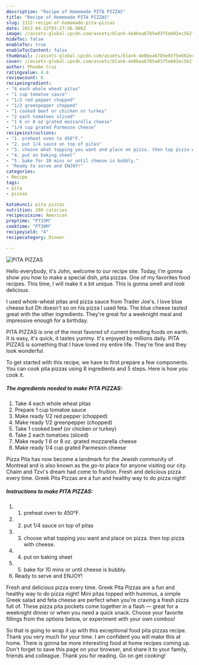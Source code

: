```yaml
---
description: "Recipe of Homemade PITA PIZZAS"
title: "Recipe of Homemade PITA PIZZAS"
slug: 2112-recipe-of-homemade-pita-pizzas
date: 2022-04-22T03:27:56.906Z
image: //assets-global.cpcdn.com/assets/blank-4e0bea6785e03f5e602ec562f230caae08da540cada707380b4fe1bbebba43da.png
hideToc: false
enableToc: true
enableTocContent: false
thumbnail: //assets-global.cpcdn.com/assets/blank-4e0bea6785e03f5e602ec562f230caae08da540cada707380b4fe1bbebba43da.png
cover: //assets-global.cpcdn.com/assets/blank-4e0bea6785e03f5e602ec562f230caae08da540cada707380b4fe1bbebba43da.png
author: Phoebe Cruz
ratingvalue: 4.4
reviewcount: 6
recipeingredient:
- "4 each whole wheat pitas"
- "1 cup tomatoe sauce"
- "1/2 red pepper chopped"
- "1/2 greenpepper chopped"
- "1 cooked beef or chicken or turkey"
- "2 each tomatoes sliced"
- "1 6 or 8 oz grated mozzarella cheese"
- "1/4 cup grated Parmeson cheese"
recipeinstructions:
- "1. preheat oven to 450°F."
- "2. put 1/4 sauce on top of pitas"
- "3. choose what topping you want and place on pizza. then top pizza with cheese."
- "4. put on baking sheet"
- "5. bake for 10 mins or until cheese is bubbly."
- "Ready to serve and ENJOY!"
categories:
- Recipe
tags:
- pita
- pizzas

katakunci: pita pizzas 
nutrition: 269 calories
recipecuisine: American
preptime: "PT33M"
cooktime: "PT30M"
recipeyield: "4"
recipecategory: Dinner

---
```



![PITA PIZZAS](//assets-global.cpcdn.com/assets/blank-4e0bea6785e03f5e602ec562f230caae08da540cada707380b4fe1bbebba43da.png)

Hello everybody, it's John, welcome to our recipe site. Today, I'm gonna show you how to make a special dish, pita pizzas. One of my favorites food recipes. This time, I will make it a bit unique. This is gonna smell and look delicious.

I used whole-wheat pitas and pizza sauce from Trader Joe&#39;s. I love blue cheese but Dh doesn&#39;t so on his pizza I used feta. The blue cheese tasted great with the other ingredients. They&#39;re great for a weeknight meal and impressive enough for a birthday.

PITA PIZZAS is one of the most favored of current trending foods on earth. It is easy, it's quick, it tastes yummy. It's enjoyed by millions daily. PITA PIZZAS is something that I have loved my entire life. They're fine and they look wonderful.


To get started with this recipe, we have to first prepare a few components. You can cook pita pizzas using 8 ingredients and 5 steps. Here is how you cook it.

<!--inarticleads1-->

##### The ingredients needed to make PITA PIZZAS:

1. Take 4 each whole wheat pitas
1. Prepare 1 cup tomatoe sauce
1. Make ready 1/2 red pepper (chopped)
1. Make ready 1/2 greenpepper (chopped)
1. Take 1 cooked beef (or chicken or turkey)
1. Take 2 each tomatoes (sliced)
1. Make ready 1 6 or 8 oz. grated mozzarella cheese
1. Make ready 1/4 cup grated Parmeson cheese


Pizza Pita has now become a landmark for the Jewish community of Montreal and is also known as the *go-to* place for anyone visiting our city. Chaim and Tzvi&#39;s dream had come to fruition. Fresh and delicious pizza every time. Greek Pita Pizzas are a fun and healthy way to do pizza night! 

<!--inarticleads2-->

##### Instructions to make PITA PIZZAS:

1. 1. preheat oven to 450°F.
1. 2. put 1/4 sauce on top of pitas
1. 3. choose what topping you want and place on pizza. then top pizza with cheese.
1. 4. put on baking sheet
1. 5. bake for 10 mins or until cheese is bubbly.
1. Ready to serve and ENJOY!

Fresh and delicious pizza every time. Greek Pita Pizzas are a fun and healthy way to do pizza night! Mini pitas topped with hummus, a simple Greek salad and feta cheese are perfect when you&#39;re craving a fresh pizza full of. These pizza pita pockets come together in a flash — great for a weeknight dinner or when you need a quick snack. Choose your favorite fillings from the options below, or experiment with your own combos! 

So that is going to wrap it up with this exceptional food pita pizzas recipe. Thank you very much for your time. I am confident you will make this at home. There is gonna be more interesting food at home recipes coming up. Don't forget to save this page on your browser, and share it to your family, friends and colleague. Thank you for reading. Go on get cooking!
